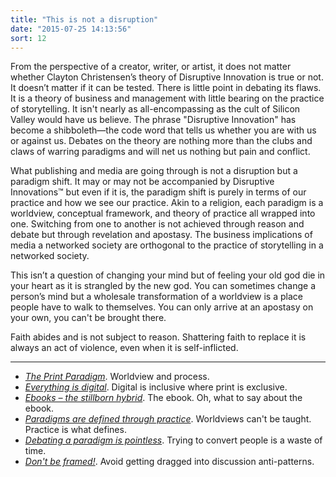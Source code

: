 ```yaml
---
title: "This is not a disruption"
date: "2015-07-25 14:13:56"
sort: 12
---
```


From the perspective of a creator, writer, or artist, it does not matter whether Clayton Christensen’s theory of Disruptive Innovation is true or not. It doesn’t matter if it
can be tested. There is little point in debating its flaws. It is a theory of business and management with little bearing on the practice of storytelling. It isn't nearly as all-encompassing as the cult of Silicon Valley would have us believe. The phrase "Disruptive Innovation" has become a shibboleth—the code word that tells us whether you are with us or against us. Debates on the theory are nothing more than the clubs and
claws of warring paradigms and will net us nothing but pain and
conflict.

What publishing and media are going through is not a disruption but a paradigm shift. It may or may not be accompanied by Disruptive Innovations™ but even if it is, the paradigm shift is purely in terms of our practice and how we see our practice. Akin to a religion, each paradigm is a worldview, conceptual framework, and theory of practice all wrapped into one. Switching from one to another is not achieved through reason and debate but through revelation and apostasy. The business implications of media a networked society are orthogonal to the practice of storytelling in a networked society.

This isn’t a question of changing your mind but of feeling your old god
die in your heart as it is strangled by the new god. You can sometimes
change a person’s mind but a wholesale transformation of a worldview is
a place people have to walk to themselves. You can only arrive at an apostasy on your own, you can't be brought there.

Faith abides and is not subject to reason. Shattering faith to replace
it is always an act of violence, even when it is self-inflicted.

<div class="not-on-single-page" markdown="1">

***

- *[The Print Paradigm](/This_is_not_a_disruption/Print_paradigm.html)*. Worldview and process.
- *[Everything is digital](/This_is_not_a_disruption/Everything_is_digital.html)*. Digital is inclusive where print is exclusive.
- *[Ebooks – the stillborn hybrid](/This_is_not_a_disruption/Ebooks_-_the_stillborn_hybrid.html)*. The ebook. Oh, what to say about the ebook.
- *[Paradigms are defined through practice](/This_is_not_a_disruption/Paradigms_practice.html)*. Worldviews can't be taught. Practice is what defines.
- *[Debating a paradigm is pointless](/This_is_not_a_disruption/The_wealth_of_change.html)*. Trying to convert people is a waste of time.
- *[Don't be framed!](/This_is_not_a_disruption/Do_not_be_framed.html)*. Avoid getting dragged into discussion anti-patterns.

</div>
